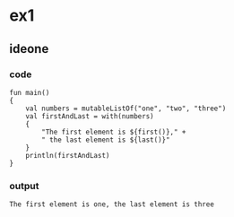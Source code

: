 # ex1 
## ideone
### code
    fun main() 
    {
        val numbers = mutableListOf("one", "two", "three")
        val firstAndLast = with(numbers) 
        {
            "The first element is ${first()}," +
            " the last element is ${last()}"
        }
        println(firstAndLast)
    }
### output
    The first element is one, the last element is three
